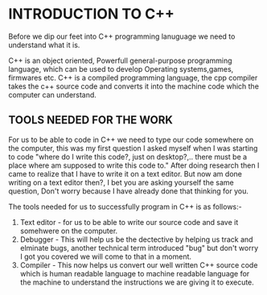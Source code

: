 # INTRODUCTION TO C++

Before we dip our feet into C++ programming lanuguage we need to understand what it is.

C++ is an object oriented, Powerfull general-purpose programming language, which can be used to develop Operating systems,games, firmwares etc.
C++ is a compiled programming language, the cpp compiler takes the c++ source code and converts it into the machine code which the computer can understand.

## TOOLS NEEDED FOR THE WORK

For us to be able to code in C++ we need to type our code somewhere on the computer, this was my first question I asked myself when I was starting to code "where do I write this code?, just on desktop?,.. there must be a place where am supposed to write this code to." After doing research then I came to realize that I have to write it on a text editor. But now am done writing on a text editor then?, I bet you are asking yourself the same question, Don't worry because I have already done that thinking for you.

The tools needed for us to successfully program in C++ is as follows:-
1. Text editor - for us to be able to write our source code and save it somehwere on the computer.
2. Debugger - This will help us be the dectective by helping us track and elminate bugs, another technical term introduced "bug" but don't worry I got you covered we will come to that in a moment.
3. Compiler - This now helps us convert our well written C++ source code which is human readable language to machine readable language for the machine to understand the instructions we are giving it to execute.
